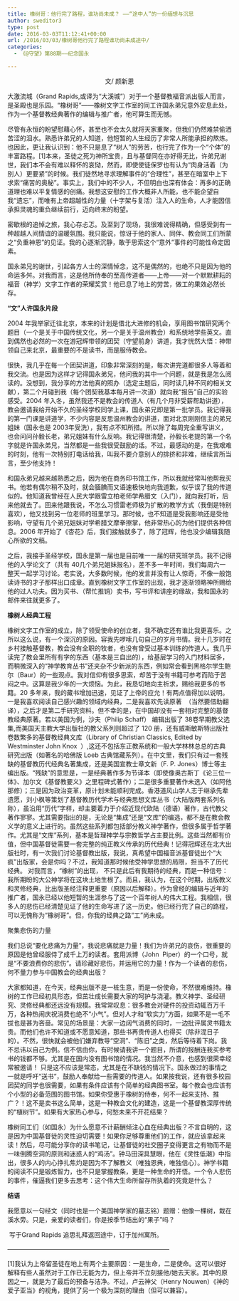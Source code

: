 ```yaml
---
title: 橡树哥：他行完了路程，谁功尚未成？ ——“途中人”的一份缅想与沉思
author: sweditor3
type: post
date: 2016-03-03T11:12:41+00:00
url: /2016/03/03/橡树哥他行完了路程谁功尚未成途中/
categories:
  - 《@守望》第88期——纪念国永

---
```

<p style="text-align: center;">
  文/ 颜新恩
</p>

大激流城（Grand Rapids,或译为&ldquo;大溪城&rdquo;）对于一个基督教福音派出版人而言，是圣殿也是乐园。&ldquo;橡树哥&rdquo;&mdash;&mdash;橡树文字工作室的同工许国永弟兄意外安息此处，作为一个基督教经典著作的编辑与推广者，他可算生而无憾。 

尽管有永恒的盼望慰藉心怀，甚至也不会太久就将天家重聚，但我们仍然难禁偷洒苦涩的泪水。熟悉许弟兄的人知道，他短暂的人生经历了非常人所能承担的熬炼。也因此，更让我认识到：他不只是息了&ldquo;树人&rdquo;的劳苦，也行完了作为一个&ldquo;个体&rdquo;的丰富路程。[1]本来，圣徒之死为神所宝贵，且与基督同在亦好得无比，许弟兄谢世，我们本不会有难以释怀的哀恸，然而，即使使徒保罗也有认为&ldquo;肉身活着（为别人）更要紧&rdquo;的时候。我们徒然地寻求理解事件的&ldquo;合理性&rdquo;，甚至在暗室中上下求索&ldquo;痛苦的奥秘&rdquo;。事实上，我们中的不少人，不但明白也深有体会：再多的正确道理也难以平复情感的创痛。我想这安慰的工作大概非人所能，也不能企望自我&ldquo;遗忘&rdquo;，而唯有上帝超越性的力量（十字架与复活）注入人的生命，人才能因信承担灵魂的重负继续前行，迈向终末的盼望。 

密歇根的追悼之旅，我心存忐忑。及至到了现场，我很难说得精确，但感受到有一种超越人间情谊的温暖氛围。我只能说，惊讶于他的家人、同伴、教会同工们所蒙之&ldquo;负重神恩&rdquo;的见证。我的心逐渐沉静，敢于思索这个&ldquo;意外&rdquo;事件的可能性命定因素。 

国永弟兄的谢世，引起各方人士的深情悼念，这不是偶然的，也绝不只是因为他的命运多舛。对我而言，这是他所侍奉的至高传道者&mdash;&mdash;上帝&mdash;&mdash;对一个默默耕耘的福音（神学）文字工作者的荣耀奖赏！他已息了地上的劳苦，做工的果效必然长存。&nbsp; 

**&ldquo;文&rdquo;人许国永片段** &nbsp; 

2004 年我举家迁往北京，本来的计划是借北大进修的机会，享用图书馆研究两个题目（一个是关于中国传统文化，另一个是关于温州教会）和系统地学些英文。直到偶然也必然的一次在游冠辉带领的团契（守望前身）讲道，我才恍然大悟：神带领自己来北京，最重要的不是读书，而是服侍教会。 

很快，我几乎在每一个团契讲道，印象非常深刻的是，每次讲完道都很多人等着和我交流。也是因为这样才记得国永弟兄，他问我的其中一个问题，就是我是怎么阅读的。没想到，我分享的方法他真的照办（选定主题后，同时读几种不同的相关文献），第二个月碰到我（每个团契我基本每月讲一次道）就向我&ldquo;报告&rdquo;自己的实验感受。2004 年入冬，虽然我还不是教会的传道人（有几个月非受薪帮助讲道），教会邀请我给开始不久的圣经学校同学上课，国永弟兄即是第一批学员。我记得我的第一门课是讲道学，不少内容是反思温州教会的讲道，面对北京刚刚信主的弟兄姐妹（国永也是 2003年受洗），我有点不知所措。所以除了每周完全重写讲义，也会问问孙毅长老，弟兄姐妹有什么反响。我记得很清楚，孙毅长老提的第一个名字就是许国永弟兄，当然都是一些我很受鼓励的话。不过，最感动的是，在我艰难的时刻，他有一次特别打电话给我，叫我不要介意别人的排挤和非难，继续言所当言，至少他支持！ &nbsp; 

和国永弟兄越来越熟悉之后，因为他在商务印书馆工作，所以我就经常叫他帮我买书。他若有偶尔稍不及时，就会腼腆而又语速极快地向我道歉，似乎误了我的传道似的。他知道我曾经在人民大学跟雷立柏老师学希腊文（入门），就向我打听，后来他就去了。回来他跟我说，不怎么习惯雷老师极为扩散的教学方式（我倒是特别喜欢），他又找到另一位老师的班里学习。那时候，也不知道是受我影响还是受他影响，守望有几个弟兄姐妹对学希腊文摩拳擦掌，他非常热心的为他们提供各种信息。2006 年开始了《杏花》后，我们接触就多了，除了冠辉，他也没少编辑我随心所欲的文稿。 &nbsp; 

之后，我接手圣经学校，国永是第一届也是目前唯一一届的研究班学员。我不记得他的入学论文了（共有 40几个弟兄姐妹报名），差不多一年时间，我们每周六一整天一起学习讨论。老实说，大多数时候，他的发言并没有让人惊奇，不像一般饱读诗书的才子那样出口成章。直到橡树文字工作室的出现，我才逐渐领略神所赐给他的过人功夫。因为买书、（帮忙推销）卖书，写书评和讲座的缘故，我和国永的邮件来往就更多了。 

**橡树人经典工程** 

橡树文字工作室的成立，除了领受使命的创立者，我不确定还有谁比我更喜乐。之所以这么说，有一个深沉的原因。容我先啰嗦几句自己的岁月书情。我十几岁时在乡村接触基督教，教会没有全职的牧者，也没有曾受过基本训练的传道人。我几乎读完了教会里所有有字的东西（基本是三自出的），给基层学习的入门材料居多，而稍微深入的&ldquo;神学教育丛书&rdquo;还夹杂不少新派的东西，例如常会看到黑格尔学生鲍尔（Baur）的一些观点。我对信仰有很多思索，却苦于没有书籍可参考而陷于苦闷之中。这算是我少年的一大烦恼。为此，我恳切地向主祈求，赐给我更多的书籍。20 多年来，我的藏书增加迅速，见证了上帝的应允！有两点值得加以说明。一是我喜欢阅读自己感兴趣的领域内经典，二是我喜欢先读原著 &nbsp;（当然要借助翻译），之后才是第二手研究资料。但不幸的是，在中国却没有一套相对完整的基督教经典原著。若以美国为例，沙夫（Philip Schaff） 编辑出版了 38卷早期教父选集,而美国天主教大学出版社的教父系列则超过了 120 册，还有威斯敏斯特出版社卷数繁多的基督教经典文库（Library of Christian Classics, Edited by Westminster John Knox &nbsp;）,这还不包括东正教系统和一般大学林林总总的古典研究出版（如著名的哈佛版 Loeb 古典馆藏系列）。在中文里，我们只有过一套残缺的基督教历代经典名著集成，还是美国宣教士章文新（F. P. Jones）博士等主编出版。&ldquo;残缺&rdquo;的意思是，一是经典著作多为节译本（即使像奥古斯丁《论三位一体》、加尔文《基督教要义》之里程碑式著作）；二是很多重要著作未选入（如阿他那修）；三是因为政治变革，原计划未能顺利完成。香港道风山学人志于继承先辈遗愿，刘小枫等策划了基督教历代学术与经典思想文库丛书（大陆版两套系列名称），虽沿用&ldquo;历代&rdquo;字样，却主要着力于介绍近现代欧陆（德语）著作，古代教父著作寥寥。尤其需要指出的是，无论是&ldquo;集成&rdquo;还是&ldquo;文库&rdquo;的编选，都不是在教会教义学的意义上进行的。虽然这些系列都包括部分教义神学著作，但很多属于哲学著作。尤其是&ldquo;文库&rdquo;系列，基本是哲理神学与宗教哲学占主要比例。这些当然都有价值，但中国基督徒需要一套完整的纯正教义传承的历代经典！记得冠辉还在北大出版社时，有一次我们讨论基督教出版，我说，真希望中国福音派基督徒出个&ldquo;大疯&rdquo;出版家，会是你吗？不过，我知道那时候他受神学思想的局限，担当不了历代经典。 对我而言，&ldquo;橡树&rdquo;的出现， 不只是此后有我期待的经典，而是一种信号：我所期盼的大公神学将在这块土地生根了。而且，我认为，在这个时期，出版教义和灵修经典，比出版圣经注释更重要（原因以后解释）。作为曾经的编辑与近年的推广者，国永已经以他短暂的生涯参与了这一个百年树人的伟大工程。我相信，很多人的悲伤已经清楚见证了他的生命写进了这一历史。他已经行完了自己的路程，可以无愧称为&ldquo;橡树哥&rdquo;。但，你我的经典之路&ldquo;工&rdquo;尚未成。 

聚集悲伤的力量 

我们总说&ldquo;要化悲痛为力量&rdquo;，我说悲痛就是力量！我们为许弟兄的哀伤，很重要的原因是他曾经服侍了成千上万的读者。套用派博（John &nbsp;Piper）的一个口号，就是&ldquo;不要浪费你的悲伤&rdquo;。请珍藏好悲伤，并运用它的力量！作为一个读者的悲伤，何不量力参与中国教会的经典出版？ &nbsp; 

大家都知道，在今天，经典出版不是一桩生意，而是一份使命，不然很难维持。橡树的工作已经初具形态，但茁壮成长需要大家的呵护与浇灌。教义神学、圣经研究、灵修经典都还远没有规模。我常常叹息：很多教会对硬件的投资动辄百万千万，各种热闹庆祝消费也绝不&ldquo;小气&rdquo;。但对人才和&ldquo;软实力&rdquo;方面，如果不是一毛不拔也是甚为吝啬。常见的场景是：大家一边阔气消费的同时，一边批评属灵书籍太贵。而他们也许不知道或不愿意知道，那些书再贵传道人也得买（除非混日子的）。不然，很快就会被他们嫌弃教导&ldquo;空洞&rdquo;、&ldquo;陈旧&rdquo;之类，然后等待着下岗。我不忌讳以自己为例。信不信由你，有时候请我讲一个题目，所谓的报酬连我买参考书的钱都不够。尤其是在国内没有图书馆的情况。我当然不介意，也感到很荣幸经常被邀请！ 只是这不应该是常态，尤其是在不缺钱的情况下。国永做过的事情之一就是呼吁&ldquo;送书&rdquo;，鼓励人奉献给一些需要的传道人。如果按我说，还有很多校园团契的同学也很需要，如果有条件应该有个简单的经典图书室。每个教会也应该有个小型的必备范围的图书馆。如果你受惠于橡树的侍奉，何不一起来支持、推广？！这不是卖书这么简单，这是一种教会文化的建造，这是一个基督教深厚传统的&ldquo;植树节&rdquo;。如果有大家热心参与，何愁未来不开花结果？ &nbsp; 

橡树同工们（如国永）为什么愿意不计薪酬倾注心血在经典出版？不言自明的，这是因为中国基督徒的灵性迫切需要！如果你足够尊重他们的工作，就应该拿起来读！然后，尽可能分享你的读书笔记，让基督徒的社交圈子变得更言之有物而不是一味倒腾空洞的原则和迷惑人的&ldquo;鸡汤&rdquo;。钟马田深具慧眼，他在《灵性低潮》中指出，很多人的内心挣扎焦灼是因为不了解教义（唯独恩典，唯独信心）。神学书籍的阅读不只是锻炼智力，也不只是掌握教条，更是一种生命的开悟。一个令人悲伤的事件，催逼我们更多去思考：这个伟大生命所留存所执着的究竟是什么？ &nbsp; 

**结语** 

我愿意以一句经文（同时也是一个美国神学家的墓志铭）题赠：他像一棵树，栽在溪水旁。只是，亲爱的读者们，你是按季节结出的&ldquo;果子&rdquo;吗？ 

&nbsp;写于Grand Rapids 追思礼拜返回途中，订于加州寓所。 

&mdash;&mdash;&mdash;&mdash;&mdash;&mdash;&mdash;&mdash;&mdash;&mdash;&mdash;&mdash;&mdash;&mdash;&mdash;&mdash;&mdash;&mdash;&mdash;&mdash;&mdash;&mdash;&mdash;&mdash;&mdash;&mdash; 

[1]我认为上帝留圣徒在地上有两个主要原因：一是生命，二是使命。这可以很好解释有些人虽然对于工作已无能为力，但上帝并不立刻接他/她去天家。其中的原因之一，就是为了最后的预备与洁净。不过，卢云神父（Henry Nouwen）《神的爱子亚当》的视角，提供了另一个极为深刻的理由（但可以兼容）。